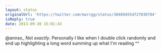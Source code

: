 ```yaml
---
layout: status
originalUrl: 'https://twitter.com/marcgg/status/384694554727030784'
isReply: true
date: 2013-09-30 15:01:43
---
```


@annso_ Not _exactly_. Personally I like when I double click randomly and end up highlighting a long word summing up what I'm reading ^^
